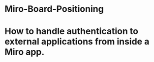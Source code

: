 # Miro-Board-Positioning
# How to handle authentication to external applications from inside a Miro app.
